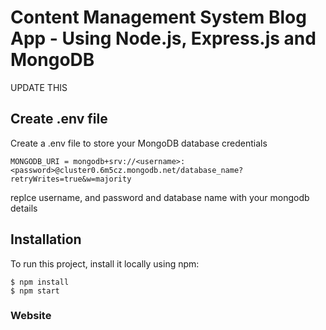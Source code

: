 # Content Management System Blog App - Using Node.js, Express.js and MongoDB

UPDATE THIS

## Create .env file

Create a .env file to store your MongoDB database credentials

```
MONGODB_URI = mongodb+srv://<username>:<password>@cluster0.6m5cz.mongodb.net/database_name?retryWrites=true&w=majority
```

replce username, and password and database name with your mongodb details

## Installation

To run this project, install it locally using npm:

```
$ npm install
$ npm start
```

### Website
